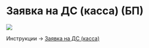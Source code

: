 # Заявка на ДС (касса) (БП)

![](<../../../.gitbook/assets/image (257).png>)

Инструкции -> [Заявка на ДС (касса)](../kassa/zayavka-na-ds-kassa.md)

